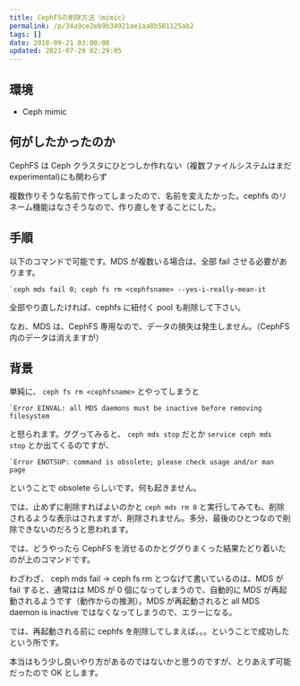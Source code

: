 ```yaml
---
title: CephFSの削除方法（mimic)
permalink: /p/34a9ce2eb9b34921ae1aa8b581125ab2
tags: []
date: 2018-09-21 03:00:00
updated: 2021-07-29 02:29:05
---
```


## 環境

- Ceph mimic

## 何がしたかったのか

CephFS は Ceph クラスタにひとつしか作れない（複数ファイルシステムはまだ experimental)にも関わらず

複数作りそうな名前で作ってしまったので、名前を変えたかった。cephfs のリネーム機能はなさそうなので、作り直しをすることにした。

## 手順

以下のコマンドで可能です。MDS が複数いる場合は、全部 fail させる必要があります。

```
`ceph mds fail 0; ceph fs rm <cephfsname> --yes-i-really-mean-it
```

全部やり直したければ、cephfs に紐付く pool も削除して下さい。

なお、MDS は、CephFS 専用なので、データの損失は発生しません。（CephFS 内のデータは消えますが）

## 背景

単純に、 `ceph fs rm <cephfsname>` とやってしまうと

```
`Error EINVAL: all MDS daemons must be inactive before removing filesystem
```

と怒られます。ググってみると、 `ceph mds stop` だとか `service ceph mds stop` とか出てくるのですが、

```
`Error ENOTSUP: command is obsolete; please check usage and/or man page
```

ということで obsolete らしいです。何も起きません。

では、止めずに削除すればよいのかと `ceph mds rm 0` と実行してみても、削除されるような表示はされますが、削除されません。多分、最後のひとつなので削除できないのだろうと思われます。

では、どうやったら CephFS を消せるのかとググりまくった結果たどり着いたのが上のコマンドです。

わざわざ、 ceph mds fail -> ceph fs rm とつなげて書いているのは、MDS が fail すると、通常はは MDS が 0 個になってしまうので、自動的に MDS が再起動されるようです（動作からの推測）。MDS が再起動されると all MDS daemon is inactive ではなくなってしまうので、エラーになる。

では、再起動される前に cephfs を削除してしまえば。。。ということで成功したという所です。

本当はもう少し良いやり方があるのではないかと思うのですが、とりあえず可能だったので OK とします。
